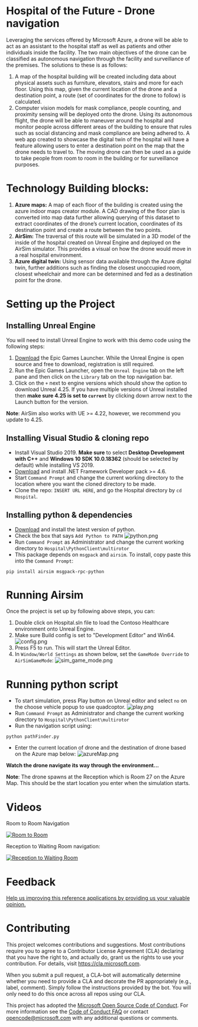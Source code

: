 # Hospital of the Future - Drone navigation

Leveraging the services offered by Microsoft Azure, a drone will be able to act as an assistant to the hospital staff as well as patients and other individuals inside the facility. The two main objectives of the drone can be classified as autonomous navigation through the facility and surveillance of the premises. The solutions to these is as follows: 
1.	A map of the hospital building will be created including data about physical assets such as furniture, elevators, stairs and more for each floor. Using this map, given the current location of the drone and a destination point, a route (set of coordinates for the drone to follow) is calculated. 
2.	Computer vision models for mask compliance, people counting, and proximity sensing will be deployed onto the drone. Using its autonomous flight, the drone will be able to maneuver around the hospital and monitor people across different areas of the building to ensure that rules such as social distancing and mask compliance are being adhered to. 
A web app created to showcase the digital twin of the hospital will have a feature allowing users to enter a destination point on the map that the drone needs to travel to. The moving drone can then be used as a guide to take people from room to room in the building or for surveillance purposes. 

# Technology Building blocks: 
1.	**Azure maps:** A map of each floor of the building is created using the azure indoor maps creator module. A CAD drawing of the floor plan is converted into map data further allowing querying of this dataset to extract coordinates of the drone’s current location, coordinates of its destination point and create a route between the two points.
2.	**AirSim:** The traversal of this route will be simulated in a 3D model of the inside of the hospital created on Unreal Engine and deployed on the AirSim simulator. This provides a visual on how the drone would move in a real hospital environment. 
3.	**Azure digital twin:** Using sensor data available through the Azure digital twin, further additions such as finding the closest unoccupied room, closest wheelchair and more can be determined and fed as a destination point for the drone.

# Setting up the Project

## Installing Unreal Engine

You will need to install Unreal Engine to work with this demo code using the following steps:

1. [Download](https://www.unrealengine.com/en-US/download) the Epic Games Launcher. While the Unreal Engine is open source and free to download, registration is still required.
2. Run the Epic Games Launcher, open the `Unreal Engine` tab on the left pane and then click on the `Library` tab on the top navigation bar.
3. Click on the `+` next to engine versions which should show the option to download Unreal 4.25. If you have multiple versions of Unreal installed then **make sure 4.25 is set to `current`** by clicking down arrow next to the Launch button for the version.

 **Note**: AirSim also works with UE >= 4.22, however, we recommend you update to 4.25.


## Installing Visual Studio & cloning repo
* Install Visual Studio 2019.
**Make sure** to select **Desktop Development with C++** and **Windows 10 SDK 10.0.18362** (should be selected by default) while installing VS 2019.
* [Download](https://dotnet.microsoft.com/download/dotnet-framework/thank-you/net48-developer-pack-offline-installer) and install .NET Framework Developer pack >= 4.6.
* Start `Command Prompt` and change the current working directory to the location where you want the cloned directory to be made.
* Clone the repo: `INSERT URL HERE`, and go the Hospital directory by `cd Hospital`.
## Installing python & dependencies
* [Download](https://www.python.org/ftp/python/3.8.5/python-3.8.5-amd64-webinstall.exe) and install the latest version of python.
* Check the box that says `Add Python to PATH`
![python.png](images/python.png)
* Run `Command Prompt` as Administrator and change the current working directory to `Hospital\PythonClient\multirotor`
* This package depends on `msgpack` and `airsim`. To install, copy paste this into the `Command Prompt`:
```
pip install airsim msgpack-rpc-python
```

# Running Airsim

Once the project is set up by following above steps, you can:

1. Double click on Hospital.sln file to load the Contoso Healthcare environment onto Unreal Engine. 
2. Make sure Build config is set to "Development Editor" and Win64.
![config.png](images/config.png) 
3. Press F5 to run. This will start the Unreal Editor. 
4. In `Window/World Settings` as shown below, set the `GameMode Override` to `AirSimGameMode`:
![sim_game_mode.png](images/sim_game_mode.png)


# Running python script
* To start simulation, press Play button on Unreal editor and select `no` on the choose vehicle popup to use quadcoptor.
![play.png](images/play.png) 
* Run `Command Prompt` as Administrator and change the current working directory to `Hospital\PythonClient\multirotor`
* Run the navigation script using:
```
python pathFinder.py
```
* Enter the current location of drone and the destination of drone based on the Azure map below:
![azureMap.png](images/azureMap.png)

**Watch the drone navigate its way through the environment...**

**Note**: The drone spawns at the Reception which is Room 27 on the Azure Map. This should be the start location you enter when the simulation starts.

# Videos

Room to Room Navigation

[![Room to Room](http://img.youtube.com/vi/h912Fh80jnQ/0.jpg)](http://www.youtube.com/watch?v=h912Fh80jnQ "Room to Room Navigation") 


Reception to Waiting Room navigation:

[![Reception to Waiting Room](http://img.youtube.com/vi/uBwP-rYIqmI/0.jpg)](http://www.youtube.com/watch?v=uBwP-rYIqmI "Reception to Waiting Area")
 
# Feedback

[Help us improving this reference applications by providing us your valuable opinion.](https://forms.office.com/Pages/ResponsePage.aspx?id=v4j5cvGGr0GRqy180BHbR8SMkUX-TIVBhIdeQCM_fI1UNEJIUDhKQjE0S1RWNlRJSVNISFNCUlVXSyQlQCN0PWcu)

# Contributing

This project welcomes contributions and suggestions.  Most contributions require you to agree to a
Contributor License Agreement (CLA) declaring that you have the right to, and actually do, grant us
the rights to use your contribution. For details, visit https://cla.microsoft.com.

When you submit a pull request, a CLA-bot will automatically determine whether you need to provide
a CLA and decorate the PR appropriately (e.g., label, comment). Simply follow the instructions
provided by the bot. You will only need to do this once across all repos using our CLA.

This project has adopted the [Microsoft Open Source Code of Conduct](https://opensource.microsoft.com/codeofconduct/).
For more information see the [Code of Conduct FAQ](https://opensource.microsoft.com/codeofconduct/faq/) or
contact [opencode@microsoft.com](mailto:opencode@microsoft.com) with any additional questions or comments.
